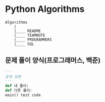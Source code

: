 # Python Algorithms

```
Algorithms
    |
    |____ README
    |____ TEAMNOTE
    |____ PROGRAMMERS
    |____ SQL
```

## 문제 풀이 양식(프로그래머스, 백준)

```python
'''
문제 설명
'''
def 내 풀이:
def 다른 풀이:
main() test code
```